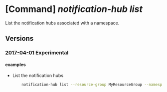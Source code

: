# [Command] _notification-hub list_

List the notification hubs associated with a namespace.

## Versions

### [2017-04-01](/Resources/mgmt-plane/L3N1YnNjcmlwdGlvbnMve30vcmVzb3VyY2Vncm91cHMve30vcHJvdmlkZXJzL21pY3Jvc29mdC5ub3RpZmljYXRpb25odWJzL25hbWVzcGFjZXMve30vbm90aWZpY2F0aW9uaHVicw==/2017-04-01.xml) **Experimental**

<!-- mgmt-plane /subscriptions/{}/resourcegroups/{}/providers/microsoft.notificationhubs/namespaces/{}/notificationhubs 2017-04-01 -->

#### examples

- List the notification hubs
    ```bash
        notification-hub list --resource-group MyResourceGroup --namespace-name my-namespace
    ```

